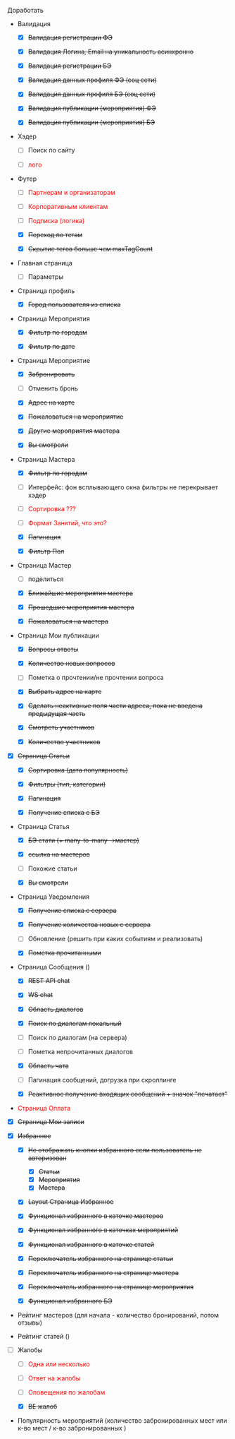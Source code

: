 Доработать

* Валидация
  * [x] ~~Валидация регистрации ФЭ~~
  * [x] ~~Валидация Логина, Email на уникальность асинхронно~~
  * [x] ~~Валидация регистрации БЭ~~
  * [x] ~~Валидация данных профиля ФЭ (соц сети)~~
  * [x] ~~Валидация данных профиля БЭ (соц сети)~~
  * [x] ~~Валидация публикации (мероприятия) ФЭ~~
  * [x] ~~Валидация публикации (мероприятия) БЭ~~
 

* Хэдер
  * [ ] Поиск по сайту
  * [ ] <span style="color:red">лого</span>


* Футер
  * [ ] <span style="color:red">Партнерам и организаторам</span>
  * [ ]	<span style="color:red">Корпоративным клиентам</span>
  * [ ]	<span style="color:red">Подписка (логика)</span>
  * [x]	~~Переход по тегам~~
  * [x]	~~Скрытие тегов больше чем maxTagCount~~


* Главная страница
  * [ ] Параметры


* Страница профиль
  * [x]	~~Город пользователя из списка~~


* Страница Мероприятия
  * [x]	~~Фильтр по городам~~
  * [x] ~~Фильтр по дате~~


* Страница Мероприятие
  *	[x] ~~Забронировать~~
  * [ ]	Отменить бронь
  * [x]	~~Адрес на карте~~
  * [x]	~~Пожаловаться на мероприятие~~
  * [x]	~~Другие мероприятия мастера~~
  * [x]	~~Вы смотрели~~


* Страница Мастера
  * [x] ~~Фильтр по городам~~
  * [ ] Интерфейс: фон всплывающего окна фильтры не перекрывает хэдер
  * [ ] <span style="color:red">Сортировка ???</span>
  * [ ] <span style="color:red">Формат Занятий, что это?</span>
  * [x]	~~Пагинация~~
  * [x] ~~Фильтр Пол~~

    
* Страница Мастер
  * [ ]	поделиться
  * [x]	~~Ближайшие мероприятия мастера~~
  * [x]	~~Прошедшие мероприятия мастера~~
  * [x]	~~Пожаловаться на мастера~~


* Страница Мои публикации
  * [x]	~~Вопросы ответы~~
  * [x]	~~Количество новых вопросов~~
  * [ ]	Пометка о прочтении/не прочтении вопроса
  * [x]	~~Выбрать адрес на карте~~
  * [x]	~~Сделать неактивные поля части адреса, пока не введена предыдущая часть~~
  * [x]	~~Смотреть участников~~
  * [x]	~~Количество участников~~


* [x] ~~Страница Статьи~~
  * [x]	~~Сортировка (дата популярность)~~
  * [x]	~~Фильтры (тип, категории)~~
  * [x]	~~Пагинация~~
  * [x]	~~Получение списка с БЭ~~


* Страница Статья
  * [x]	~~БЭ стати (+ many-to-many ->мастер)~~
  * [X]	~~ссылка на мастеров~~
  * [ ]	Похожие статьи
  * [x]	~~Вы смотрели~~


* Страница Уведомления
  * [x] ~~Получение списка с сервера~~ 
  * [x] ~~Получение количества новых с сервера~~ 
  * [ ] Обновление (решить при каких событиям и реализовать)  
  * [x] ~~Пометка прочитанными~~  


* Страница Сообщения ()
  * [x] ~~REST API chat~~
  * [x] ~~WS chat~~
  * [x] ~~Область диалогов~~
  * [x] ~~Поиск по диалогам локальный~~
  * [ ] Поиск по диалогам (на сервера)
  * [ ] Пометка непрочитанных диалогов
  * [x] ~~Область чата~~
  * [ ] Пагинация сообщений, догрузка при скроллинге
  * [x] ~~Реактивное получение входящих сообщений + значок "печатает"~~


* <span style="color:red">Страница Оплата</span>


* [x] ~~Страница Мои записи~~


* [x] ~~Избранное~~
    * [X]	~~Не отображать кнопки избранного если пользователь не авторизован~~
         * [x]	~~Статьи~~
         * [x]	~~Мероприятия~~
         * [x]	~~Мастера~~
  * [x]	~~Layout Страница Избранное~~
  * [x]	~~Функционал избранного в каточке мастеров~~
  * [x]	~~Функционал избранного в каточках мероприятий~~
  * [x]	~~Функционал избранного в каточке статей~~
  * [x]	~~Переключатель избранного на странице статьи~~
  * [x]	~~Переключатель избранного на странице мастера~~
  * [x]	~~Переключатель избранного на странице мероприятия~~
  * [x]	~~Функционал избранного БЭ~~


* Рейтинг мастеров (для начала - количество бронирований, потом отзывы)


* Рейтинг статей ()


* [ ] Жалобы 
  * [ ]	<span style="color:red">Одна или несколько</span>
  * [ ]	<span style="color:red">Ответ на жалобы</span>
  * [ ]	<span style="color:red">Оповещения по жалобам</span>
  * [x]	~~BE жалоб~~
 

* Популярность мероприятий (количество забронированных мест или к-во мест / к-во забронированных )
